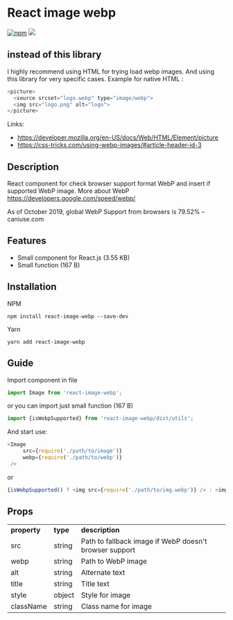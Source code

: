 # React image webp
[![npm][npm]][npm-url]
![](http://img.badgesize.io/DonRai/react-image-webp/master/dist/index.js.svg?compression=gzip)

## <picture> instead of this library
I highly recommend using HTML <picture> for trying load webp images. And using this library for very specific cases.
Example for native HTML <picture>:
```js
<picture>
  <source srcset="logo.webp" type="image/webp">
  <img src="logo.png" alt="logo">
</picture>
```

Links:
- https://developer.mozilla.org/en-US/docs/Web/HTML/Element/picture
- https://css-tricks.com/using-webp-images/#article-header-id-3

## Description
React component for check browser support format WebP and insert if supported WebP image. More about WebP https://developers.google.com/speed/webp/

As of October 2019, global WebP Support from browsers is 79.52% – caniuse.com

## Features
- Small component for React.js (3.55 KB)
- Small function (167 B)

## Installation
NPM
```
npm install react-image-webp --save-dev
```
Yarn
```
yarn add react-image-webp
```

## Guide

Import component in file
```js
import Image from 'react-image-webp';
```
or you can import just small function (167 B)
```js
import {isWebpSupported} from 'react-image-webp/dist/utils';
```

And start use:
```js
<Image
     src={require('./path/to/image')}
     webp={require('./path/to/webp')}
 />
 ```
 or
 ```js
{isWebpSupported() ? <img src={require('./path/to/img.webp')} /> : <img src={require('./path/to/img.png')} /> }
 ```
## Props
 <table>
 <tr>
 <td><strong>property</strong></td>
 <td><strong>type</strong></td>
 <td><strong>description</strong></td>
 </tr>
 <tr>
 <td>src</td>
 <td>string</td>
 <td>Path to fallback image if WebP doesn't browser support</td>
 </tr>
 <tr>
 <td>webp</td>
 <td>string</td>
 <td>Path to WebP image</td>
 </tr>
 <tr>
 <td>alt</td>
 <td>string</td>
 <td>Alternate text</td>
 </tr>
 <tr>
 <td>title</td>
 <td>string</td>
 <td>Title text</td>
 </tr>
 <tr>
 <td>style</td>
 <td>object</td>
 <td>Style for image</td>
 </tr>
 <tr>
 <td>className</td>
 <td>string</td>
 <td>Class name for image</td>
 </tr>
 </table>

[npm]: https://img.shields.io/npm/v/react-image-webp.svg
[npm-url]: https://www.npmjs.com/package/react-image-webp
